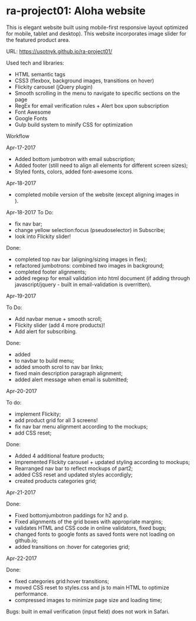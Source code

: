 # ra-project01: Aloha website

This is elegant website built using mobile-first responsive layout optimized for mobile, tablet and desktop). This website incorporates image slider for the featured product area.

URL: https://usotnyk.github.io/ra-project01/

Used tech and libraries:

- HTML semantic tags
- CSS3 (flexbox, background images, transitions on hover)
- Flickity carousel (jQuery plugin)
- Smooth scrolling in the menu to navigate to specific sections on the page
- RegEx for email verification rules + Alert box upon subscription
- Font Awesome
- Google Fonts
- Gulp build system to minify CSS for optimization

Workflow

Apr-17-2017

- Added bottom jumbotron with email subscription;
- Added footer (still need to align all elements for different screen sizes);
- Styled fonts, colors, added font-awesome icons.

Apr-18-2017

- completed mobile version of the website (except aligning images in <nav>).

Apr-18-2017
To Do:
  - fix nav bar;
  - change yellow selection:focus (pseudoselector) in Subscribe;
  - look into Flickity slider!

Done: 
  - completed top nav bar (aligning/sizing images in flex);
  - refactored jumbotrons: combined two images in background;
  - completed footer alignments;
  - added regexp for email validation into html document (if adding through javascript/jquery - built in email-validation is overritten).

Apr-19-2017

To Do:
  - Add navbar menue + smooth scroll;
  - Flickity slider (add 4 more products)!
  - Add alert for subscribing.

Done:

  - added <li> to navbar to build menu;
  - added smooth scrol to nav bar links;
  - fixed main description paragraph alignment;
  - added alert message when email is submitted;

Apr-20-2017

To do:
  - implement Flickity;
  - add product grid for all 3 screens!
  - fix nav bar menu alignment according to the mockups;
  - add CSS reset; 

Done:
  - Added 4 additional feature products;
  - Impremented Flickity carousel + updated styling according to mockups;
  - Rearranged nav bar to reflect mockups of part2;
  - added CSS reset and updated styles accordigly;
  - created products categories grid;

Apr-21-2017

Done:
  - Fixed bottomjumbotron paddings for h2 and p.
  - Fixed alignments of the grid boxes with appropriate margins;
  - validates HTML and CSS code in online validators, fixed bugs;
  - changed fonts to google fonts as saved fonts were not loading on github.io;
  - added transitions on :hover for categories grid; 

Apr-22-2017

Done:
  - fixed categories grid:hover transitions;
  - moved CSS reset to styles.css and js to main HTML to optimize performance.
  - compressed images to minimize page size and loading time;

Bugs: built in email verification (input field) does not work in Safari.


